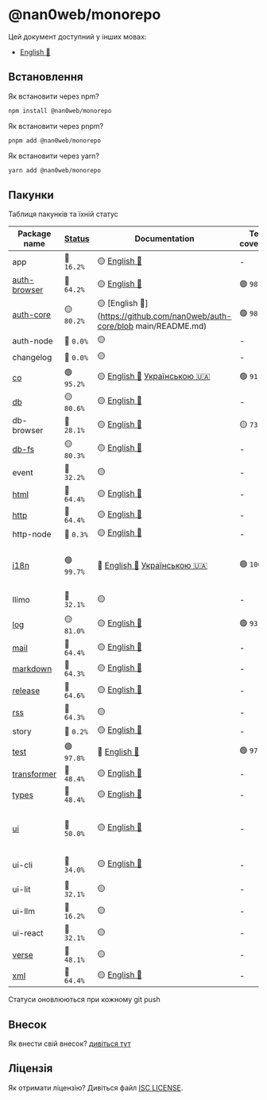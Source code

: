 # @nan0web/monorepo

Цей документ доступний у інших мовах:
- [English 🏴󠁧󠁢󠁥󠁮󠁧󠁿](../../README.md)

## Встановлення

Як встановити через npm?
```bash
npm install @nan0web/monorepo
```

Як встановити через pnpm?
```bash
pnpm add @nan0web/monorepo
```

Як встановити через yarn?
```bash
yarn add @nan0web/monorepo
```

## Пакунки

Таблиця пакунків та їхній статус

|Package name|[Status](https://github.com/nan0web/monorepo/blob/main/system.md#написання-сценаріїв)|Documentation|Test coverage|Features|Npm version|
|---|---|---|---|---|---|
 |app |🔴 `16.2%` |🟡 [English 🏴󠁧󠁢󠁥󠁮󠁧󠁿](https://github.com/nan0web/app/blob/main/README.md) |- |[📜 system.md](https://github.com/nan0web/app/blob/main/system.md) |— |
 |[auth-browser](https://github.com/nan0web/auth-browser/) |🔴 `64.2%` |🟡 [English 🏴󠁧󠁢󠁥󠁮󠁧󠁿](https://github.com/nan0web/auth-browser/blob/main/README.md) |🟢 `98.4%` | |— |
 |[auth-core](https://github.com/nan0web/auth-core/) |🟡 `80.2%` |🟡 [English 🏴󠁧󠁢󠁥󠁮󠁧󠁿](https://github.com/nan0web/auth-core/blob	main/README.md) |🟢 `98.7%` |[📜 system.md](https://github.com/nan0web/auth-core/blob/main/system.md) |— |
 |auth-node |🔴 `0.0%` |🟡  |- | |— |
 |changelog |🔴 `0.0%` |🟡  |- | |— |
 |[co](https://github.com/nan0web/co/) |🟢 `95.2%` |🟡 [English 🏴󠁧󠁢󠁥󠁮󠁧󠁿](https://github.com/nan0web/co/blob/main/README.md) [Українською 🇺🇦](https://github.com/nan0web/co/blobmain/docs/uk/README.md) |🟢 `91.9%` |[🥒 d.ts](https://github.com/nan0web/co/tree/main/types) [📜 system.md](https://github.com/nan0web/co/blobmain/system.md) |— |
 |[db](https://github.com/nan0web/db/) |🟡 `80.6%` |🟡 [English 🏴󠁧󠁢󠁥󠁮󠁧󠁿](https://github.com/nan0web/db/blob/main/README.md) |- |[🥒 d.ts](https://github.com/nan0web/db/tree/main/types) [📜 system.md](https://github.com/nan0web/db/blobmain/system.md) |— |
 |db-browser |🔴 `28.1%` |🟡 [English 🏴󠁧󠁢󠁥󠁮󠁧󠁿](https://github.com/nan0web/db-browser/blobmain/README.md) |🟡 `73.4%` | |— |
 |[db-fs](https://github.com/nan0web/db-fs/) |🟡 `80.3%` |🟡 [English 🏴󠁧󠁢󠁥󠁮󠁧󠁿](https://github.com/nan0web/db-fs/blobmain/README.md) |- |[🥒 d.ts](https://github.com/nan0web/db-fs/tree/main/types) [📜 system.md](https://github.com/nan0web/db-fs/blobmain/system.md) |— |
 |event |🔴 `32.2%` |🟡  |- |[📜 system.md](https://github.com/nan0web/event/blobmain/system.md) |— |
 |[html](https://github.com/nan0web/html/) |🔴 `64.4%` |🟡 [English 🏴󠁧󠁢󠁥󠁮󠁧󠁿](https://github.com/nan0web/html/blobmain/README.md) |- |[🥒 d.ts](https://github.com/nan0web/html/tree/main/types) |— |
 |[http](https://github.com/nan0web/http/) |🔴 `64.4%` |🟡 [English 🏴󠁧󠁢󠁥󠁮󠁧󠁿](https://github.com/nan0web/http/blobmain/README.md) |- |[🥒 d.ts](https://github.com/nan0web/http/tree/main/types) |— |
 |http-node |🔴 `0.3%` |🟡 [English 🏴󠁧󠁢󠁥󠁮󠁧󠁿](https://github.com/nan0web/http-node/blobmain/README.md) |- | |— |
 |[i18n](https://github.com/nan0web/i18n/) |🟢 `99.7%` |🧪 [English 🏴󠁧󠁢󠁥󠁮󠁧󠁿](https://github.com/nan0web/i18n/blobmain/README.md) [Українською 🇺🇦](https://github.com/nan0web/i18n/blobmain/docs/uk/README.md) |🟢 `100.0%` |[🥒 d.ts](https://github.com/nan0web/i18n/tree/main/types) [📜 system.md](https://github.com/nan0web/i18n/blobmain/system.md) [🕹️ playground](https://github.com/nan0web/i18n/blobblob/playground/main.js) |— |
 |llimo |🔴 `32.1%` |🟡  |- |[📜 system.md](https://github.com/nan0web/llimo/blobmain/system.md) |— |
 |[log](https://github.com/nan0web/log/) |🟡 `81.0%` |🟡 [English 🏴󠁧󠁢󠁥󠁮󠁧󠁿](https://github.com/nan0web/log/blobmain/README.md) |🟢 `93.8%` |[🥒 d.ts](https://github.com/nan0web/log/tree/main/types) [🕹️ playground](https://github.com/nan0web/log/blobblob/playground/main.js) |— |
 |[mail](https://github.com/nan0web/mail/) |🔴 `64.4%` |🟡 [English 🏴󠁧󠁢󠁥󠁮󠁧󠁿](https://github.com/nan0web/mail/blobmain/README.md) |- |[🥒 d.ts](https://github.com/nan0web/mail/tree/main/types) |— |
 |[markdown](https://github.com/nan0web/markdown/) |🔴 `64.3%` |🟡 [English 🏴󠁧󠁢󠁥󠁮󠁧󠁿](https://github.com/nan0web/markdown/blobmain/README.md) |- |[🥒 d.ts](https://github.com/nan0web/markdown/tree/main/types) |— |
 |[release](https://github.com/nan0web/release/) |🔴 `64.6%` |🟡 [English 🏴󠁧󠁢󠁥󠁮󠁧󠁿](https://github.com/nan0web/release/blobmain/README.md) |- |[📜 system.md](https://github.com/nan0web/release/blobmain/system.md) |— |
 |[rss](https://github.com/nan0web/rss/) |🔴 `64.3%` |🟡  |- |[🥒 d.ts](https://github.com/nan0web/rss/tree/main/types) |— |
 |story |🔴 `0.2%` |🟡 [English 🏴󠁧󠁢󠁥󠁮󠁧󠁿](https://github.com/nan0web/story/blobmain/README.md) |- | |— |
 |[test](https://github.com/nan0web/test/) |🟢 `97.8%` |🧪 [English 🏴󠁧󠁢󠁥󠁮󠁧󠁿](https://github.com/nan0web/test/blobmain/README.md) |🟢 `97.1%` |[🥒 d.ts](https://github.com/nan0web/test/tree/main/types) [📜 system.md](https://github.com/nan0web/test/blobmain/system.md) |— |
 |[transformer](https://github.com/nan0web/transformer/) |🔴 `48.4%` |🟡 [English 🏴󠁧󠁢󠁥󠁮󠁧󠁿](https://github.com/nan0web/transformer/blobmain/README.md) |- |[🥒 d.ts](https://github.com/nan0web/transformer/tree/main/types) |— |
 |[types](https://github.com/nan0web/types/) |🔴 `48.4%` |🟡 [English 🏴󠁧󠁢󠁥󠁮󠁧󠁿](https://github.com/nan0web/types/blobmain/README.md) |- | |— |
 |[ui](https://github.com/nan0web/ui/) |🔴 `50.0%` |🟡 [English 🏴󠁧󠁢󠁥󠁮󠁧󠁿](https://github.com/nan0web/ui/blobmain/README.md) |- |[📜 system.md](https://github.com/nan0web/ui/blobmain/system.md) [🕹️ playground](https://github.com/nan0web/ui/blobblob/playground/main.js) |— |
 |ui-cli |🔴 `34.0%` |🟡 [English 🏴󠁧󠁢󠁥󠁮󠁧󠁿](https://github.com/nan0web/ui-cli/blobmain/README.md) |- |[🥒 d.ts](https://github.com/nan0web/ui-cli/tree/main/types) [🕹️ playground](https://github.com/nan0web/ui-cli/blobblob/playground/main.js) |— |
 |ui-lit |🔴 `32.1%` |🟡  |- |[🥒 d.ts](https://github.com/nan0web/ui-lit/tree/main/types) [📜 system.md](https://github.com/nan0web/ui-lit/blobmain/system.md) |— |
 |ui-llm |🔴 `16.2%` |🟡  |- | |— |
 |ui-react |🔴 `32.1%` |🟡  |- |[🥒 d.ts](https://github.com/nan0web/ui-react/tree/main/types) [📜 system.md](https://github.com/nan0web/ui-react/blobmain/system.md) |— |
 |[verse](https://github.com/nan0web/verse/) |🔴 `48.1%` |🟡  |- |[🥒 d.ts](https://github.com/nan0web/verse/tree/main/types) |— |
 |[xml](https://github.com/nan0web/xml/) |🔴 `64.4%` |🟡 [English 🏴󠁧󠁢󠁥󠁮󠁧󠁿](https://github.com/nan0web/xml/blobmain/README.md) |- |[🥒 d.ts](https://github.com/nan0web/xml/tree/main/types) |— |

Статуси оновлюються при кожному git push

## Внесок

Як внести свій внесок? [дивіться тут](../../CONTRIBUTING.md)

## Ліцензія

Як отримати ліцензію? Дивіться файл [ISC LICENSE](../../LICENSE).
